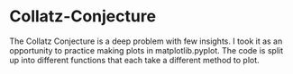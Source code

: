 # Collatz-Conjecture
The Collatz Conjecture is a deep problem with few insights. I took it as an opportunity to practice making plots in matplotlib.pyplot.
The code is split up into different functions that each take a different method to plot.

